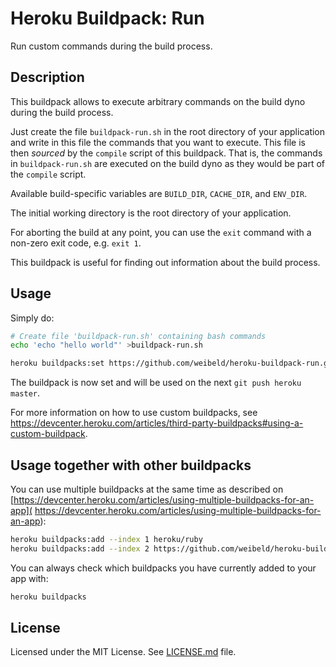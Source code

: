 Heroku Buildpack: Run
=====================

Run custom commands during the build process.


Description
-----------

This buildpack allows to execute arbitrary commands on the build dyno during the build process.

Just create the file `buildpack-run.sh` in the root directory of your application and write in this file the commands that you want to execute. This file is then *sourced* by the `compile` script of this buildpack. That is, the commands in `buildpack-run.sh` are executed on the build dyno as they would be part of the `compile` script.

Available build-specific variables are `BUILD_DIR`, `CACHE_DIR`, and `ENV_DIR`.

The initial working directory is the root directory of your application.

For aborting the build at any point, you can use the `exit` command with a non-zero exit code, e.g. `exit 1`.

This buildpack is useful for finding out information about the build process.


Usage
-----

Simply do:

~~~bash
# Create file 'buildpack-run.sh' containing bash commands
echo 'echo "hello world"' >buildpack-run.sh

heroku buildpacks:set https://github.com/weibeld/heroku-buildpack-run.git
~~~

The buildpack is now set and will be used on the next `git push heroku master`.

For more information on how to use custom buildpacks, see <https://devcenter.heroku.com/articles/third-party-buildpacks#using-a-custom-buildpack>.


Usage together with other buildpacks
------------------------------------

You can use multiple buildpacks at the same time as described on [https://devcenter.heroku.com/articles/using-multiple-buildpacks-for-an-app](
https://devcenter.heroku.com/articles/using-multiple-buildpacks-for-an-app):

~~~bash
heroku buildpacks:add --index 1 heroku/ruby
heroku buildpacks:add --index 2 https://github.com/weibeld/heroku-buildpack-run.git
~~~

You can always check which buildpacks you have currently added to your app with:

~~~bash
heroku buildpacks
~~~


License
-------

Licensed under the MIT License. See [LICENSE.md](LICENSE.md) file.

